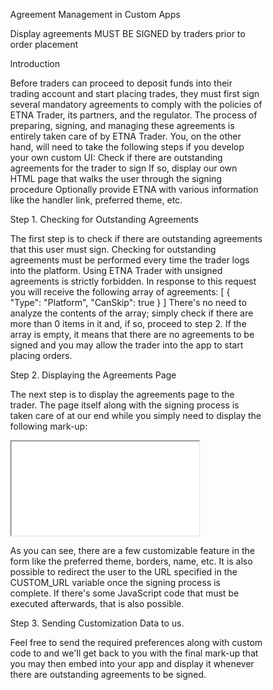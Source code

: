 Agreement Management in Custom Apps

Display agreements MUST BE SIGNED by traders prior to order placement

Introduction

Before traders can proceed to deposit funds into their trading account and start placing trades, they must first sign several mandatory agreements to comply with the policies of ETNA Trader, its partners, and the regulator. The process of preparing, signing, and managing these agreements is entirely taken care of by ETNA Trader. You, on the other hand, will need to take the following steps if you develop your own custom UI:
Check if there are outstanding agreements for the trader to sign
If so, display our own HTML page that walks the user through the signing procedure
Optionally provide ETNA with various information like the handler link, preferred theme, etc.

Step 1. Checking for Outstanding Agreements

The first step is to check if there are outstanding agreements that this user must sign. 
Checking for outstanding agreements must be performed every time the trader logs into the platform. Using ETNA Trader with unsigned agreements is strictly forbidden.
In response to this request you will receive the following array of agreements:
[
  {
    "Type": "Platform",
    "CanSkip": true
  }
]
There's no need to analyze the contents of the array; simply check if there are more than 0 items in it and, if so, proceed to step 2. If the array is empty, it means that there are no agreements to be signed and you may allow the trader into the app to start placing orders.

Step 2. Displaying the Agreements Page

The next step is to display the agreements page to the trader. The page itself along with the signing process is taken care of at our end while you simply need to display the following mark-up:


<!DOCTYPE html>
<html lang="en">
<head>
    <meta charset="UTF-8">
    <meta name="viewport" content="width=device-width, initial-scale=1.0">
    <title>Agreements</title>
    <style>
        body {
            height: 100vh;
            width: 100vw;
            box-sizing: border-box;
            overflow: hidden;
            margin: 0;
        }
        #accountOpenning {
            height: 100vh;
            width: 100vw;
        }
    </style>
    <script type="text/javascript" src="AGREEMENTS_URL/assets/agreements.client.js"></script>
</head>
<body>
    <iframe
        id="agreements"
        src="AGREEMENTS_URL" <! --The URL of your agreements page on our server-->
        frameborder="0"
        name="agreements"
        scrolling='auto',
        allowfullscreen=true
        allow="geolocation;"
        appKey='%APPKEY%' <! --Your Et-App-Key-->
        token='%TOKEN%' <! --Token from the authentication endpoint-->
        theme='%THEME%' <! --Preferred theme ('Dark' or 'Light')-->
    ></iframe>
    <script>
        const
            frame = document.getElementById('agreements'),
            agreementsClient = new ETNA.AgreementsClient(frame),
            logger = agreementsClient.setLogger(data => {
                if (data.action === 'allAgreementsSignedOrSkipped') {
                    window.location.replace("%CUSTOM_URL%");
                    logger.remove();
                    return;
                    //Make custom actions here
                }
                if (data.type === 'info'){
                    console.log(data);
                    window.location.replace("%CUSTOM_URL%");
                    return;
                }
                if (data.type === 'error') return console.error(data);
            });
            agreementsClient.checkAgreements();
    </script>
</body>
</html>


As you can see, there are a few customizable feature in the form like the preferred theme, borders, name, etc. It is also possible to redirect the user to the URL specified in the CUSTOM_URL variable once the signing process is complete. If there's some JavaScript code that must be executed afterwards, that is also possible.

Step 3. Sending Customization Data to us.


Feel free to send the required preferences along with custom code to  and we'll get back to you with the final mark-up that you may then embed into your app and display it whenever there are outstanding agreements to be signed.
